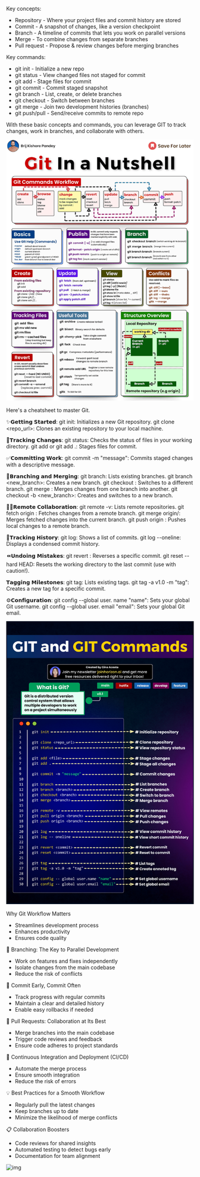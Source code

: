 Key concepts:

- Repository - Where your project files and commit history are stored
- Commit - A snapshot of changes, like a version checkpoint 
- Branch - A timeline of commits that lets you work on parallel versions
- Merge - To combine changes from separate branches
- Pull request - Propose & review changes before merging branches

Key commands:

- git init - Initialize a new repo
- git status - View changed files not staged for commit
- git add - Stage files for commit
- git commit - Commit staged snapshot 
- git branch - List, create, or delete branches
- git checkout - Switch between branches
- git merge - Join two development histories (branches)
- git push/pull - Send/receive commits to remote repo

With these basic concepts and commands, you can leverage GIT to track changes, work in branches, and collaborate with others. 

![img](https://github.com/SouravGanesh/Data-Digest/blob/672dd0231f7adcfa2c641d50a84f961b5b08a4a9/images/git1.gif)

Here's a cheatsheet to master Git.


✨𝗚𝗲𝘁𝘁𝗶𝗻𝗴 𝗦𝘁𝗮𝗿𝘁𝗲𝗱:
git init: Initializes a new Git repository.
git clone <repo_url>: Clones an existing repository to your local machine.

📄𝗧𝗿𝗮𝗰𝗸𝗶𝗻𝗴 𝗖𝗵𝗮𝗻𝗴𝗲𝘀:
git status: Checks the status of files in your working directory.
git add <file> or git add .: Stages files for commit.

✅𝗖𝗼𝗺𝗺𝗶𝘁𝘁𝗶𝗻𝗴 𝗪𝗼𝗿𝗸:
git commit -m "message": Commits staged changes with a descriptive message.

🔀𝗕𝗿𝗮𝗻𝗰𝗵𝗶𝗻𝗴 𝗮𝗻𝗱 𝗠𝗲𝗿𝗴𝗶𝗻𝗴:
git branch: Lists existing branches.
git branch <new_branch>: Creates a new branch.
git checkout <branch>: Switches to a different branch.
git merge <branch>: Merges changes from one branch into another.
git checkout -b <new_branch>: Creates and switches to a new branch.

👨‍💻𝗥𝗲𝗺𝗼𝘁𝗲 𝗖𝗼𝗹𝗹𝗮𝗯𝗼𝗿𝗮𝘁𝗶𝗼𝗻:
git remote -v: Lists remote repositories.
git fetch origin <branch>: Fetches changes from a remote branch.
git merge origin/<branch>: Merges fetched changes into the current branch.
git push origin <branch>: Pushes local changes to a remote branch.

🔎𝗧𝗿𝗮𝗰𝗸𝗶𝗻𝗴 𝗛𝗶𝘀𝘁𝗼𝗿𝘆:
git log: Shows a list of commits.
git log --oneline: Displays a condensed commit history.

⏪𝗨𝗻𝗱𝗼𝗶𝗻𝗴 𝗠𝗶𝘀𝘁𝗮𝗸𝗲𝘀:
git revert <commit>: Reverses a specific commit.
git reset --hard HEAD: Resets the working directory to the last commit (use with caution!).

𝗧𝗮𝗴𝗴𝗶𝗻𝗴 𝗠𝗶𝗹𝗲𝘀𝘁𝗼𝗻𝗲𝘀:
git tag: Lists existing tags.
git tag -a v1.0 -m "tag": Creates a new tag for a specific commit.

⚙𝗖𝗼𝗻𝗳𝗶𝗴𝘂𝗿𝗮𝘁𝗶𝗼𝗻:
git config --global user. name "name": Sets your global Git username.
git config --global user. email "email": Sets your global Git email.

![img](https://github.com/SouravGanesh/Data-Digest/blob/9dac2971247ccd3bf90be9e69184d4f87770538a/images/git2.png)

Why Git Workflow Matters
- Streamlines development process
- Enhances productivity
- Ensures code quality

🌿 Branching: The Key to Parallel Development
- Work on features and fixes independently
- Isolate changes from the main codebase
- Reduce the risk of conflicts

📝 Commit Early, Commit Often
- Track progress with regular commits
- Maintain a clear and detailed history
- Enable easy rollbacks if needed

🔄 Pull Requests: Collaboration at Its Best
- Merge branches into the main codebase
- Trigger code reviews and feedback
- Ensure code adheres to project standards

🚀 Continuous Integration and Deployment (CI/CD)
- Automate the merge process
- Ensure smooth integration
- Reduce the risk of errors

💡 Best Practices for a Smooth Workflow
- Regularly pull the latest changes
- Keep branches up to date
- Minimize the likelihood of merge conflicts

📋 Collaboration Boosters
- Code reviews for shared insights
- Automated testing to detect bugs early
- Documentation for team alignment

![img](https://github.com/SouravGanesh/Data-Digest/blob/bc36a029eafd6bc3fe264047cd2dac71060ef591/images/git3.gif)
